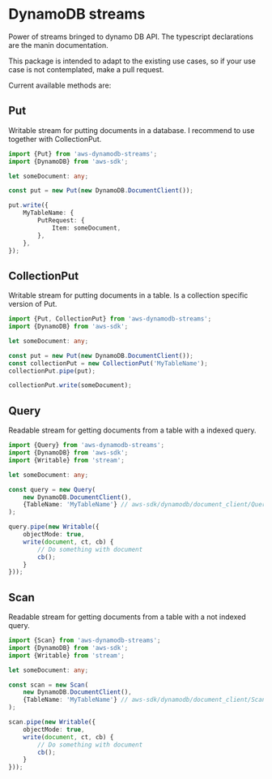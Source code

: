 # DynamoDB streams

Power of streams bringed to dynamo DB API. The typescript declarations are the manin documentation.

This package is intended to adapt to the existing use cases, so if your use case is not contemplated, make a pull request.

Current available methods are:

## Put

Writable stream for putting documents in a database. I recommend to use together with CollectionPut.

```typescript
import {Put} from 'aws-dynamodb-streams';
import {DynamoDB} from 'aws-sdk';

let someDocument: any;

const put = new Put(new DynamoDB.DocumentClient());

put.write({
    MyTableName: {
        PutRequest: {
            Item: someDocument,
        },
    },
});
```

## CollectionPut

Writable stream for putting documents in a table. Is a collection specific version of Put.
```typescript
import {Put, CollectionPut} from 'aws-dynamodb-streams';
import {DynamoDB} from 'aws-sdk';

let someDocument: any;

const put = new Put(new DynamoDB.DocumentClient());
const collectionPut = new CollectionPut('MyTableName');
collectionPut.pipe(put);

collectionPut.write(someDocument);
```

## Query

Readable stream for getting documents from a table with a indexed query.

```typescript
import {Query} from 'aws-dynamodb-streams';
import {DynamoDB} from 'aws-sdk';
import {Writable} from 'stream';

let someDocument: any;

const query = new Query(
    new DynamoDB.DocumentClient(),
    {TableName: 'MyTableName'} // aws-sdk/dynamodb/document_client/QueryInput
);

query.pipe(new Writable({
    objectMode: true,
    write(document, ct, cb) {
        // Do something with document
        cb();
    }
}));
```

## Scan

Readable stream for getting documents from a table with a not indexed query.

```typescript
import {Scan} from 'aws-dynamodb-streams';
import {DynamoDB} from 'aws-sdk';
import {Writable} from 'stream';

let someDocument: any;

const scan = new Scan(
    new DynamoDB.DocumentClient(),
    {TableName: 'MyTableName'} // aws-sdk/dynamodb/document_client/ScanInput
);

scan.pipe(new Writable({
    objectMode: true,
    write(document, ct, cb) {
        // Do something with document
        cb();
    }
}));
```